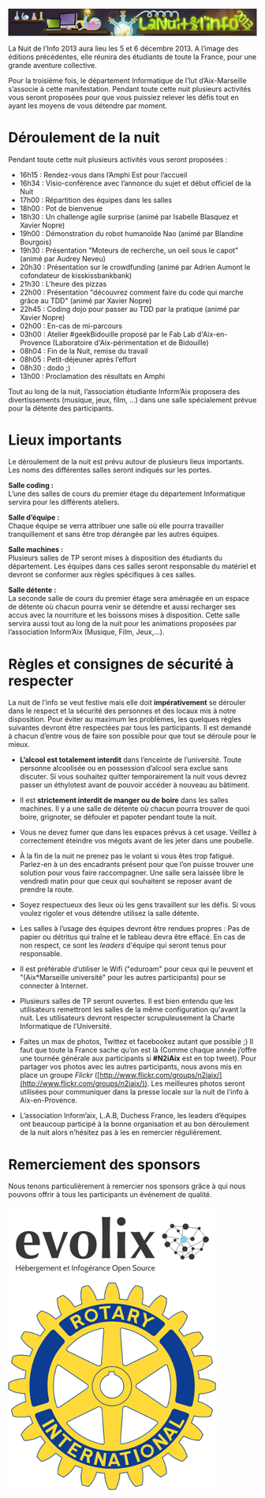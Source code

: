 ![bannière](ban_ndi.png)

La Nuit de l’Info 2013 aura lieu les 5 et 6 décembre 2013. A l’image des éditions précédentes, elle réunira des étudiants de toute la France, pour une grande aventure collective.

Pour la troisième fois, le département Informatique de l’Iut d’Aix-Marseille s’associe à cette manifestation. Pendant toute cette nuit plusieurs activités vous seront proposées pour que vous puissiez relever les défis tout en ayant les moyens de vous détendre par moment.

Déroulement de la nuit
======================

Pendant toute cette nuit plusieurs activités vous seront proposées :
-   16h15 : Rendez-vous dans l’Amphi Est pour l’accueil
-   16h34 : Visio-conférence avec l’annonce du sujet et début officiel de la Nuit
-   17h00 : Répartition des équipes dans les salles
-   18h00 : Pot de bienvenue
-   18h30 : Un challenge agile surprise (animé par Isabelle Blasquez et Xavier Nopre)
-   19h00 : Démonstration du robot humanoïde Nao (animé par Blandine Bourgois)
-   19h30 : Présentation "Moteurs de recherche, un oeil sous le capot" (animé par Audrey Neveu)
-   20h30 : Présentation sur le crowdfunding (animé par Adrien Aumont le cofondateur de kisskissbankbank)
-   21h30 : L’heure des pizzas
-   22h00 : Présentation "découvrez comment faire du code qui marche grâce au TDD" (animé par Xavier Nopre)
-   22h45 : Coding dojo pour passer au TDD par la pratique (animé par Xavier Nopre)
-   02h00 : En-cas de mi-parcours
-   03h00 : Atelier #geekBidouille proposé par le Fab Lab d'Aix-en-Provence (Laboratoire d'Aix-périmentation et de Bidouille)
-   08h04 : Fin de la Nuit, remise du travail
-   08h05 : Petit-déjeuner après l’effort
-   08h30 : dodo ;)
-   13h00 : Proclamation des résultats en Amphi

Tout au long de la nuit, l’association étudiante Inform’Aix proposera des divertissements (musique, jeux, film, …) dans une salle spécialement prévue pour la détente des participants.

Lieux importants
================

Le déroulement de la nuit est prévu autour de plusieurs lieux importants. Les noms des différentes salles seront indiqués sur les portes.

**Salle coding :**  
L’une des salles de cours du premier étage du département Informatique servira pour les différents ateliers.

**Salle d’équipe :**  
Chaque équipe se verra attribuer une salle où elle pourra travailler tranquillement et sans être trop dérangée par les autres équipes.

**Salle machines :**  
Plusieurs salles de TP seront mises à disposition des étudiants du département. Les équipes dans ces salles seront responsable du matériel et devront se conformer aux règles spécifiques à ces salles.

**Salle détente :**  
La seconde salle de cours du premier étage sera aménagée en un espace de détente où chacun pourra venir se détendre et aussi recharger ses accus avec la nourriture et les boissons mises à disposition. Cette salle servira aussi tout au long de la nuit pour les animations proposées par l’association Inform’Aix (Musique, Film, Jeux,...).

Règles et consignes de sécurité à respecter
===========================================

La nuit de l’info se veut festive mais elle doit **impérativement** se dérouler dans le respect et la sécurité des personnes et des locaux mis à notre disposition. Pour éviter au maximum les problèmes, les quelques règles suivantes devront être respectées par tous les participants. Il est demandé à chacun d’entre vous de faire son possible pour que tout se déroule pour le mieux.

- **L’alcool est totalement interdit** dans l’enceinte de l’université. Toute personne alcoolisée ou en possession d’alcool sera exclue sans discuter. Si vous souhaitez quitter temporairement la nuit vous devrez passer un éthylotest avant de pouvoir accéder à nouveau au bâtiment.

- Il est **strictement interdit de manger ou de boire** dans les salles machines. Il y a une salle de détente où chacun pourra trouver de quoi boire, grignoter, se défouler et papoter pendant toute la nuit.

- Vous ne devez fumer que dans les espaces prévus à cet usage. Veillez à correctement éteindre vos mégots avant de les jeter dans une poubelle.

- À la fin de la nuit ne prenez pas le volant si vous êtes trop fatigué. Parlez-en à un des encadrants présent pour que l’on puisse trouver une solution pour vous faire raccompagner. Une salle sera laissée libre le vendredi matin pour que ceux qui souhaitent se reposer avant de prendre la route.

- Soyez respectueux des lieux où les gens travaillent sur les défis. Si vous voulez rigoler et vous détendre utilisez la salle détente.

- Les salles à l’usage des équipes devront être rendues propres : Pas de papier ou détritus qui traîne et le tableau devra être effacé. En cas de non respect, ce sont les *leaders* d'équipe qui seront tenus pour responsable.

- Il est préférable d’utiliser le Wifi ("eduroam" pour ceux qui le peuvent et "(Aix\*Marseille université" pour les autres participants) pour se connecter à Internet.

- Plusieurs salles de TP seront ouvertes. Il est bien entendu que les utilisateurs remettront les salles de la même configuration qu'avant la nuit. Les utilisateurs devront respecter scrupuleusement la Charte Informatique de l’Université.

- Faites un max de photos, Twittez et facebookez autant que possible ;) Il faut que toute la France sache qu’on est là (Comme chaque année j’offre une tournée générale aux participants si **#N2iAix** est en top tweet). Pour partager vos photos avec les autres participants, nous avons mis en place un groupe *Flickr* ([http://www.flickr.com/groups/n2iaix/](http://www.flickr.com/groups/n2iaix/)). Les meilleures photos seront utilisées pour communiquer dans la presse locale sur la nuit de l’info à Aix-en-Provence.

- L’association Inform’aix, L.A.B, Duchess France, les leaders d’équipes ont beaucoup participé à la bonne organisation et au bon déroulement de la nuit alors n’hésitez pas à les en remercier régulièrement.

Remerciement des sponsors
=========================
Nous tenons particulièrement à remercier nos sponsors grâce à qui nous pouvons offrir à tous les participants un événement de qualité.  

![Evolix](evolix.png)
![Rotary](rotary.png)
